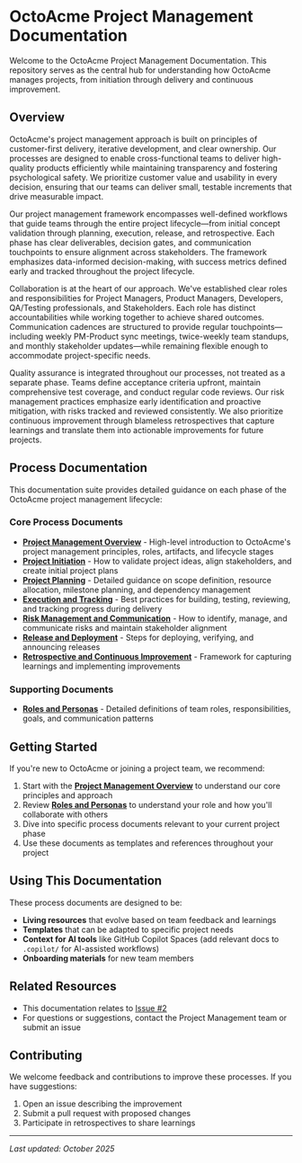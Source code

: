 # OctoAcme Project Management Documentation

Welcome to the OctoAcme Project Management Documentation. This repository serves as the central hub for understanding how OctoAcme manages projects, from initiation through delivery and continuous improvement.

## Overview

OctoAcme's project management approach is built on principles of customer-first delivery, iterative development, and clear ownership. Our processes are designed to enable cross-functional teams to deliver high-quality products efficiently while maintaining transparency and fostering psychological safety. We prioritize customer value and usability in every decision, ensuring that our teams can deliver small, testable increments that drive measurable impact.

Our project management framework encompasses well-defined workflows that guide teams through the entire project lifecycle—from initial concept validation through planning, execution, release, and retrospective. Each phase has clear deliverables, decision gates, and communication touchpoints to ensure alignment across stakeholders. The framework emphasizes data-informed decision-making, with success metrics defined early and tracked throughout the project lifecycle.

Collaboration is at the heart of our approach. We've established clear roles and responsibilities for Project Managers, Product Managers, Developers, QA/Testing professionals, and Stakeholders. Each role has distinct accountabilities while working together to achieve shared outcomes. Communication cadences are structured to provide regular touchpoints—including weekly PM-Product sync meetings, twice-weekly team standups, and monthly stakeholder updates—while remaining flexible enough to accommodate project-specific needs.

Quality assurance is integrated throughout our processes, not treated as a separate phase. Teams define acceptance criteria upfront, maintain comprehensive test coverage, and conduct regular code reviews. Our risk management practices emphasize early identification and proactive mitigation, with risks tracked and reviewed consistently. We also prioritize continuous improvement through blameless retrospectives that capture learnings and translate them into actionable improvements for future projects.

## Process Documentation

This documentation suite provides detailed guidance on each phase of the OctoAcme project management lifecycle:

### Core Process Documents

- **[Project Management Overview](octoacme-project-management-overview.md)** - High-level introduction to OctoAcme's project management principles, roles, artifacts, and lifecycle stages
- **[Project Initiation](octoacme-project-initiation.md)** - How to validate project ideas, align stakeholders, and create initial project plans
- **[Project Planning](octoacme-project-planning.md)** - Detailed guidance on scope definition, resource allocation, milestone planning, and dependency management
- **[Execution and Tracking](octoacme-execution-and-tracking.md)** - Best practices for building, testing, reviewing, and tracking progress during delivery
- **[Risk Management and Communication](octoacme-risks-and-communication.md)** - How to identify, manage, and communicate risks and maintain stakeholder alignment
- **[Release and Deployment](octoacme-release-and-deployment.md)** - Steps for deploying, verifying, and announcing releases
- **[Retrospective and Continuous Improvement](octoacme-retrospective-and-continuous-improvement.md)** - Framework for capturing learnings and implementing improvements

### Supporting Documents

- **[Roles and Personas](octoacme-roles-and-personas.md)** - Detailed definitions of team roles, responsibilities, goals, and communication patterns

## Getting Started

If you're new to OctoAcme or joining a project team, we recommend:

1. Start with the **[Project Management Overview](octoacme-project-management-overview.md)** to understand our core principles and approach
2. Review **[Roles and Personas](octoacme-roles-and-personas.md)** to understand your role and how you'll collaborate with others
3. Dive into specific process documents relevant to your current project phase
4. Use these documents as templates and references throughout your project

## Using This Documentation

These process documents are designed to be:

- **Living resources** that evolve based on team feedback and learnings
- **Templates** that can be adapted to specific project needs
- **Context for AI tools** like GitHub Copilot Spaces (add relevant docs to `.copilot/` for AI-assisted workflows)
- **Onboarding materials** for new team members

## Related Resources

- This documentation relates to [Issue #2](https://github.com/aymanaboghonim/skills-scale-institutional-knowledge-using-copilot-spaces/issues/2)
- For questions or suggestions, contact the Project Management team or submit an issue

## Contributing

We welcome feedback and contributions to improve these processes. If you have suggestions:

1. Open an issue describing the improvement
2. Submit a pull request with proposed changes
3. Participate in retrospectives to share learnings

---

*Last updated: October 2025*
